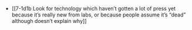 - [[7-1d1b Look for technology which haven’t gotten a lot of press yet because it’s really new from labs, or because people assume it’s “dead” although doesn’t explain why]]
